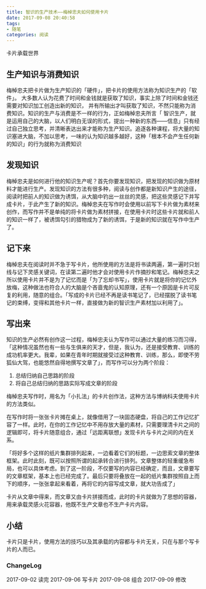 ```yaml
---
title: 智识的生产技术——梅棹忠夫如何使用卡片
date: 2017-09-08 20:40:58
tags:
- 随笔
categories: 阅读
---
```

卡片承载世界
<!-- more -->

## 生产知识与消费知识
梅棹忠夫把卡片做为生产知识的「硬件」，把卡片的使用方法称为知识生产的「软件」。
大多数人认为花费了时间和金钱就是获取了知识，事实上除了时间和金钱还需要对知识加工创造出新的知识， 并有所输出才叫获取了知识，不然只能称为消费知识。知识的生产与消费是不一样的行为，正如梅棹忠夫所言「 智识生产，就是运用自己的大脑，以人们明白无误的形式，提出一种新的东西——信息」只有经过自己独立思考，并清晰表达出来才能称为生产知识。追逐各种课程，将大量的知识塞进大脑，不加以思考，一味的认为知识越多越好，这种「根本不会产生任何新的知识」的行为就称为消费知识

## 发现知识
梅棹忠夫是如何进行他的知识生产呢？首先你要发现知识，把发现的知识做为原材料才能进行生产。发现知识的方法有很多种，阅读与创作都是新知识产生的途径，阅读时把前人的知识做为诱饵，从大脑中钓出一丝丝的灵感，把这些灵感记下并写成卡片，于此产生了新的知识。梅棹忠夫在写作时会使用以前写下卡片做为素材来创作，而写作并不是单纯的将卡片做为素材拼接，在使用卡片时这些卡片就和前人的知识一样了，被诱饵勾引的猎物成为了新的诱饵，于是新的知识就在写作中生产了。

## 记下来
梅棹忠夫在阅读时并不急于写卡片，他所使用的方法是将书读两遍，第一遍时只划线与记下灵感关键词，在读第二遍时他才会对使用卡片作摘抄和笔记。梅棹忠夫之所以使用卡片并不是为了记忆而是「为了忘却书写」，使用卡片就是将你的记忆外放梅，这种做法也符合人的大脑是个吝啬鬼的认知原理，还有一个原因是卡片可反复的利用，随意的组合。「写成的卡片已经不再是读书笔记了，已经摆脱了读书笔记的束缚，变得和其他卡片一样，直接做为新的智识生产素材加以利用了」。

## 写出来
知识的生产必然有创作这一过程，梅棹忠夫认为写作可以通过大量的练习而习得，「这种情况虽然也有一些与生俱来的天才，但是，我认为，还是接受教育、训练的成功机率更大。我辈，如果在青年时期就接受过这种教育、训练，那么，即使不劳狐仙大驾，也能悠然自得地撰写文章了」，而写作可以分为两个阶段：

1. 总结归纳自己思路的阶段
2. 将自己总结归纳的思路实际写成文章的阶段

梅棹忠夫写作时，用名为「小扎法」的卡片创作法，这种方法与博纳科夫使用卡片的方法类似。

在写作时将一张张卡片摊在桌上，就像借用了一块固态硬盘，将自己的工作记忆扩容了一样。此时，在你的工作记忆中不用存放大量的素材，只需要理清卡片之间的逻辑即可，将卡片随意组合，通过「远距离联想」发现卡片与卡片之间的内在关系。

「将好多个这样的纸片集群排列起来，一边看着它们的标题，一边思索文章的整体框架。此时此刻，既可以按照所谓的起承转合进行排列。文章整体的轻重缓急布局，也可以具体考虑。到了这一阶段，不仅要写的内容已经确定，而且，文章要写的文章框架，基本上也已经完成了。最后只要将叠放在一起的纸片集群按照自上而下的顺序，一张张拿起来看着，再将它的内容写成文章，就大功告成了」

卡片从文章中得来，而文章又由卡片拼接而成，此时的卡片就做为了思想的容器，用来承载灵感火花容器，他既不生产文章也不生产卡片内容。

## 小结
卡片只是卡片，使用方法的技巧以及其承载的内容都与卡片无关，只在与那个写卡片的人而已。

### ChangeLog
2017-09-02 读完
2017-09-06 写卡片
2017-09-08 组合
2017-09-09 修改
